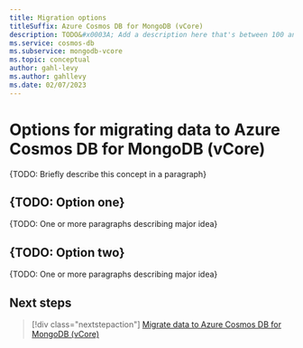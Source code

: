 ```yaml
---
title: Migration options
titleSuffix: Azure Cosmos DB for MongoDB (vCore)
description: TODO&#x0003A; Add a description here that's between 100 and 160 characters and will show up in search results6.
ms.service: cosmos-db
ms.subservice: mongodb-vcore
ms.topic: conceptual
author: gahl-levy
ms.author: gahllevy
ms.date: 02/07/2023
---
```


# Options for migrating data to Azure Cosmos DB for MongoDB (vCore)

{TODO: Briefly describe this concept in a paragraph}

## {TODO: Option one}

{TODO: One or more paragraphs describing major idea}

## {TODO: Option two}

{TODO: One or more paragraphs describing major idea}

## Next steps

> [!div class="nextstepaction"]
> [Migrate data to Azure Cosmos DB for MongoDB (vCore)](migrate-data.md)

